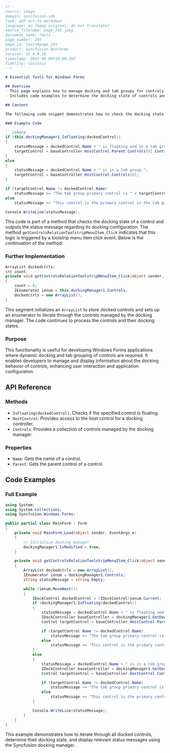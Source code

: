 ```markdown
<!--
source: image
domain: syncfusion-sdk
task: pdf-ocr-to-markdown
language: en (keep original; do not translate)
source_filename: page_245.jpeg
document_name: tools
page_number: 245
page_id: tools#page_245
product: Syncfusion Winforms
version: 11.4.0.26
timestamp: 2025-08-09T10:00:29Z
fidelity: lossless
-->

# Essential Tools for Windows Forms

## Overview
- This page explains how to manage docking and tab groups for controls in a Windows Forms application using Syncfusion's docking manager.
- Includes code examples to determine the docking state of controls and display relevant status messages.

## Content

The following code snippet demonstrates how to check the docking state of a control and determine whether it is part of a tab group or floating independently. It also identifies the primary control in the tab group if applicable.

### Example Code

```csharp
if (this.dockingManager1.IsFloating(dockedControl))
{
    statusMessage = dockedControl.Name + " is floating and in a tab group.";
    targetControl = baseController.HostControl.Parent.Controls[0].Controls[0];
}
else
{
    statusMessage = dockedControl.Name + " is in a tab group.";
    targetControl = baseController.HostControl.Controls[0];
}

if (targetControl.Name != dockedControl.Name)
    statusMessage += "The tab group primary control is " + targetControl.Name + ".";
else
    statusMessage += "This control is the primary control in the tab group.";

Console.WriteLine(statusMessage);
```

This code is part of a method that checks the docking state of a control and outputs the status message regarding its docking configuration. The method `getControlsRelationToolstripMenuItem_Click` indicates that this logic is triggered by a toolstrip menu item click event. Below is the continuation of the method:

### Further Implementation

```csharp
ArrayList dockedctrls;
int count;
private void getControlsRelationToolstripMenuItem_Click(object sender, EventArgs e)
{
    count = 0;
    IEnumerator ienum = this.dockingManager1.Controls;
    dockedctrls = new ArrayList();
}
```

This segment initializes an `ArrayList` to store docked controls and sets up an enumerator to iterate through the controls managed by the docking manager. The code continues to process the controls and their docking states.

### Purpose

This functionality is useful for developing Windows Forms applications where dynamic docking and tab grouping of controls are required. It enables developers to manage and display information about the docking behavior of controls, enhancing user interaction and application configuration.

## API Reference

### Methods
- `IsFloating(dockedControl)`: Checks if the specified control is floating.
- `HostControl`: Provides access to the host control for a docking controller.
- `Controls`: Provides a collection of controls managed by the docking manager.

### Properties
- `Name`: Gets the name of a control.
- `Parent`: Gets the parent control of a control.

## Code Examples

### Full Example

```csharp
using System;
using System.Collections;
using Syncfusion.Windows.Forms;

public partial class MainForm : Form
{
    private void MainForm_Load(object sender, EventArgs e)
    {
        // Initialize docking manager
        dockingManager1.IsModified = true;
    }

    private void getControlsRelationToolstripMenuItem_Click(object sender, EventArgs e)
    {
        ArrayList dockedctrls = new ArrayList();
        IEnumerator ienum = dockingManager1.Controls;
        string statusMessage = string.Empty;

        while (ienum.MoveNext())
        {
            IDockControl dockedControl = (IDockControl)ienum.Current;
            if (dockingManager1.IsFloating(dockedControl))
            {
                statusMessage = dockedControl.Name + " is floating and in a tab group.";
                IDockController baseController = dockingManager1.GetDockController(dockedControl);
                Control targetControl = baseController.HostControl.Parent.Controls[0].Controls[0];

                if (targetControl.Name != dockedControl.Name)
                    statusMessage += "The tab group primary control is " + targetControl.Name + ".";
                else
                    statusMessage += "This control is the primary control in the tab group.";
            }
            else
            {
                statusMessage = dockedControl.Name + " is in a tab group.";
                IDockController baseController = dockingManager1.GetDockController(dockedControl);
                Control targetControl = baseController.HostControl.Controls[0];

                if (targetControl.Name != dockedControl.Name)
                    statusMessage += "The tab group primary control is " + targetControl.Name + ".";
                else
                    statusMessage += "This control is the primary control in the tab group.";
            }

            Console.WriteLine(statusMessage);
        }
    }
}
```

This example demonstrates how to iterate through all docked controls, determine their docking state, and display relevant status messages using the Syncfusion docking manager.

<!-- tags: [WinForms, controls, docking, tab groups, Syncfusion] keywords: [docking manager, tab group, floating controls, status message, host control, enumeration] -->
```